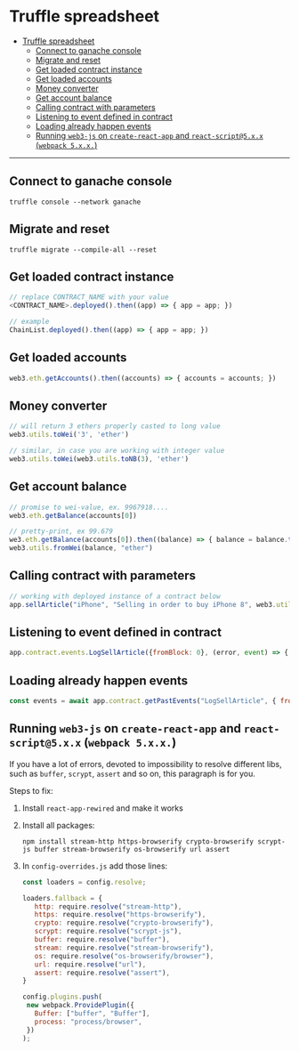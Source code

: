 # Truffle spreadsheet

- [Truffle spreadsheet](#truffle-spreadsheet)
  - [Connect to ganache console](#connect-to-ganache-console)
  - [Migrate and reset](#migrate-and-reset)
  - [Get loaded contract instance](#get-loaded-contract-instance)
  - [Get loaded accounts](#get-loaded-accounts)
  - [Money converter](#money-converter)
  - [Get account balance](#get-account-balance)
  - [Calling contract with parameters](#calling-contract-with-parameters)
  - [Listening to event defined in contract](#listening-to-event-defined-in-contract)
  - [Loading already happen events](#loading-already-happen-events)
  - [Running `web3-js` on `create-react-app` and `react-script@5.x.x` (`webpack 5.x.x.`)](#running-web3-js-on-create-react-app-and-react-script5xx-webpack-5xx)

---

## Connect to ganache console

```shell
truffle console --network ganache
```

## Migrate and reset

```shell
truffle migrate --compile-all --reset
```

## Get loaded contract instance

```javascript
// replace CONTRACT_NAME with your value
<CONTRACT_NAME>.deployed().then((app) => { app = app; })

// example
ChainList.deployed().then((app) => { app = app; })

```

## Get loaded accounts

```javascript
web3.eth.getAccounts().then((accounts) => { accounts = accounts; })
```

## Money converter

```javascript
// will return 3 ethers properly casted to long value
web3.utils.toWei('3', 'ether')

// similar, in case you are working with integer value
web3.utils.toWei(web3.utils.toNB(3), 'ether') 
```

## Get account balance

```javascript
// promise to wei-value, ex. 9967918....
web3.eth.getBalance(accounts[0])

// pretty-print, ex 99.679
we3.eth.getBalance(accounts[0]).then((balance) => { balance = balance.toString() });
web3.utils.fromWei(balance, "ether")
```

## Calling contract with parameters

```javascript
// working with deployed instance of a contract below 
app.sellArticle("iPhone", "Selling in order to buy iPhone 8", web3.utils.toWei("3", "ether"), { from: accounts[1] })
```

## Listening to event defined in contract

```javascript
app.contract.events.LogSellArticle({fromBlock: 0}, (error, event) => { console.log(event); })
```

## Loading already happen events

```javascript
const events = await app.contract.getPastEvents("LogSellArticle", { fromBlock: 0 });
```

## Running `web3-js` on `create-react-app` and `react-script@5.x.x` (`webpack 5.x.x.`)

If you have a lot of errors, devoted to impossibility to resolve different libs, such as `buffer`, `scrypt`, `assert` and so on, this paragraph is for you.

Steps to fix:

1. Install `react-app-rewired` and make it works
2. Install all packages:

   ```shell
   npm install stream-http https-browserify crypto-browserify scrypt-js buffer stream-browserify os-browserify url assert
   ```

3. In `config-overrides.js` add those lines:

   ```javascript
   const loaders = config.resolve;

   loaders.fallback = {
      http: require.resolve("stream-http"),
      https: require.resolve("https-browserify"),
      crypto: require.resolve("crypto-browserify"),
      scrypt: require.resolve("scrypt-js"),
      buffer: require.resolve("buffer"),
      stream: require.resolve("stream-browserify"),
      os: require.resolve("os-browserify/browser"),
      url: require.resolve("url"),
      assert: require.resolve("assert"),
   }

   config.plugins.push(
    new webpack.ProvidePlugin({
      Buffer: ["buffer", "Buffer"],
      process: "process/browser",
    })
   );
   ```
